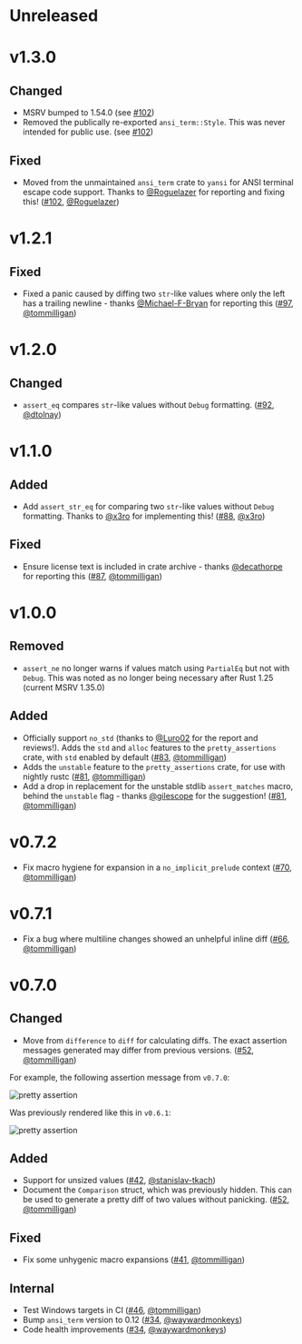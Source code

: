# Unreleased

# v1.3.0

## Changed

- MSRV bumped to 1.54.0 (see [#102](https://github.com/colin-kiegel/rust-pretty-assertions/pull/102))
- Removed the publically re-exported `ansi_term::Style`. This was never intended for public use. (see [#102](https://github.com/colin-kiegel/rust-pretty-assertions/pull/102))

## Fixed

- Moved from the unmaintained `ansi_term` crate to `yansi` for ANSI terminal escape code support. Thanks to [@Roguelazer](https://github.com/Roguelazer) for reporting and fixing this! ([#102](https://github.com/colin-kiegel/rust-pretty-assertions/pull/102), [@Roguelazer](https://github.com/Roguelazer))

# v1.2.1

## Fixed

- Fixed a panic caused by diffing two `str`-like values where only the left has a trailing newline - thanks [@Michael-F-Bryan](https://github.com/Michael-F-Bryan) for reporting this ([#97](https://github.com/colin-kiegel/rust-pretty-assertions/pull/97), [@tommilligan](https://github.com/tommilligan))

# v1.2.0

## Changed

- `assert_eq` compares `str`-like values without `Debug` formatting. ([#92](https://github.com/colin-kiegel/rust-pretty-assertions/pull/92), [@dtolnay](https://github.com/dtolnay))

# v1.1.0

## Added

- Add `assert_str_eq` for comparing two `str`-like values without `Debug` formatting. Thanks to [@x3ro](https://github.com/x3ro) for implementing this! ([#88](https://github.com/colin-kiegel/rust-pretty-assertions/pull/88), [@x3ro](https://github.com/x3ro))

## Fixed

- Ensure license text is included in crate archive - thanks [@decathorpe](https://github.com/decathorpe) for reporting this ([#87](https://github.com/colin-kiegel/rust-pretty-assertions/pull/87), [@tommilligan](https://github.com/tommilligan))

# v1.0.0

## Removed

- `assert_ne` no longer warns if values match using `PartialEq` but not with `Debug`. This was noted as no longer being necessary after Rust 1.25 (current MSRV 1.35.0)

## Added

- Officially support `no_std` (thanks to [@Luro02](https://github.com/Luro02) for the report and reviews!). Adds the `std` and `alloc` features to the `pretty_assertions` crate, with `std` enabled by default ([#83](https://github.com/colin-kiegel/rust-pretty-assertions/pull/83), [@tommilligan](https://github.com/tommilligan))
- Adds the `unstable` feature to the `pretty_assertions` crate, for use with nightly rustc ([#81](https://github.com/colin-kiegel/rust-pretty-assertions/pull/81), [@tommilligan](https://github.com/tommilligan))
- Add a drop in replacement for the unstable stdlib `assert_matches` macro, behind the `unstable` flag - thanks [@gilescope](https://github.com/gilescope) for the suggestion! ([#81](https://github.com/colin-kiegel/rust-pretty-assertions/issues/81), [@tommilligan](https://github.com/tommilligan))

# v0.7.2

- Fix macro hygiene for expansion in a `no_implicit_prelude` context ([#70](https://github.com/colin-kiegel/rust-pretty-assertions/issues/70), [@tommilligan](https://github.com/tommilligan))

# v0.7.1

- Fix a bug where multiline changes showed an unhelpful inline diff ([#66](https://github.com/colin-kiegel/rust-pretty-assertions/issues/66), [@tommilligan](https://github.com/tommilligan))

# v0.7.0

## Changed

- Move from `difference` to `diff` for calculating diffs. The exact assertion messages generated may differ from previous versions. ([#52](https://github.com/colin-kiegel/rust-pretty-assertions/issues/52), [@tommilligan](https://github.com/tommilligan))

For example, the following assertion message from `v0.7.0`:

![pretty assertion](https://raw.githubusercontent.com/colin-kiegel/rust-pretty-assertions/2d2357ff56d22c51a86b2f1cfe6efcee9f5a8081/examples/pretty_assertion.png)

Was previously rendered like this in `v0.6.1`:

![pretty assertion](https://raw.githubusercontent.com/colin-kiegel/rust-pretty-assertions/2d2357ff56d22c51a86b2f1cfe6efcee9f5a8081/examples/pretty_assertion_v0_6_1.png)

## Added

- Support for unsized values ([#42](https://github.com/colin-kiegel/rust-pretty-assertions/issues/42), [@stanislav-tkach](https://github.com/stanislav-tkach))
- Document the `Comparison` struct, which was previously hidden. This can be used to generate a pretty diff of two values without panicking. ([#52](https://github.com/colin-kiegel/rust-pretty-assertions/issues/52), [@tommilligan](https://github.com/tommilligan))

## Fixed

- Fix some unhygenic macro expansions ([#41](https://github.com/colin-kiegel/rust-pretty-assertions/issues/41), [@tommilligan](https://github.com/tommilligan))

## Internal

- Test Windows targets in CI ([#46](https://github.com/colin-kiegel/rust-pretty-assertions/issues/46), [@tommilligan](https://github.com/tommilligan))
- Bump `ansi_term` version to 0.12 ([#34](https://github.com/colin-kiegel/rust-pretty-assertions/issues/34), [@waywardmonkeys](https://github.com/waywardmonkeys))
- Code health improvements ([#34](https://github.com/colin-kiegel/rust-pretty-assertions/issues/34), [@waywardmonkeys](https://github.com/waywardmonkeys))
